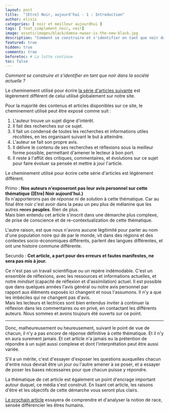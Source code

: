 ```yaml
---
layout: post
title:  "[Etre] Noir, aujourd'hui - 1 : Introduction"  
author: elisis  
categories: [ noir et meilleur aujourdhui ]  
tags: [ tout_simplement_noir, noir]
image: assets/images/black/damso-nwaar-is-the-new-black.jpg
description: "Comment se construire et s'identifier en tant que noir dans la société actuelle."  
featured: true  
hidden: true  
comments: true    
beforetoc: # La lutte continue
toc: false
---
```




_Comment se construire et s'identifier en tant que noir dans la société actuelle ?_  
  
Le cheminement utilisé pour écrire [la série d'articles suivante](/categories#noir-et-meilleur-aujourdhui) est légèrement différent de celui utilisé globalement sur notre site.  
  
Pour la majorité des contenus et articles disponibles sur ce site, le cheminement utilisé peut être exposé comme suit :  
  
 1. L'auteur trouve un sujet digne d'intérêt.  
 2. Il fait des recherches sur ce sujet.  
 3. Il fait un condensé de toutes les recherches et informations utiles récoltées, en les organisant suivant le but à atteindre.  
 4. L'auteur se fait son propre avis.  
 5. Il délivre le contenu de ses recherches et réflexions sous la meilleur forme possible, permettant d'amener le lecteur à bon port.  
 6. Il reste à l'affût des critiques, commentaires, et évolutions sur ce sujet pour faire évoluer sa pensée et mettre à jour l'article.  
  
Le cheminement utilisé pour écrire cette série d'articles est légèrement différent.  
  
Primo : **Nos auteurs n'exposeront pas leur avis personnel sur cette thématique ([Etre] Noir aujourd'hui.)**   
Ils n'apporterons pas de *réponse* ni de *solution* à cette thématique. Car au final être noir c'est avoir dans la peau un peu plus de mélanine que les autres *~~races~~* **peuples**. Rien de plus.  
Mais bien entendu cet article s'inscrit dans une démarche plus complexe, de prise de conscience et de re-contextualization de cette thématique.  
  
L'autre raison, est que nous n'avons aucune légitimité pour parler au nom d'une population noire qui de par le monde, vit dans des régions et des contextes socio-économiques différents, parlent des langues différentes, et ont une histoire commune différente.  
  
Secundo : **Cet article, a part pour des erreurs et fautes manifestes, ne sera pas mis à jour.**  
  
  Ce n'est pas un travail scientifique ou un repère indémodable. C'est un ensemble de réflexions, avec les ressources et informations actuelles, et notre *mindset* (capacité de réflexion et d'assimilation) actuel. Il est possible que dans quelques années l'avis général ou notre avis personnel par rapport aux éléments exposés ici changent et nous l'assumons. Il n'y a que les imbéciles qui ne changent pas d'avis.  
 Mais les lecteurs et lectrices sont bien entendus inviter à continuer la réflexion dans les commentaires ou en privé, en contactant les différents auteurs. Nous sommes et avons toujours été ouverts sur ce point.  
   
---  
  
Donc, malheureusement ou heureusement, suivant le point de vue de chacun, il n'y a pas *encore* de réponse définitive à cette thématique. Et il n'y en aura surement jamais. Et cet article n'a jamais eu la prétention de répondre à un sujet aussi complexe et dont l'interprétation peut être aussi variée.  
  
S'il a un mérite, c'est d'essayer d'exposer les questions auxquelles chacun d'entre nous devrait être un jour ou l'autre amener à se poser, et a essayer de poser les bases nécessaires pour que chacun puisse y répondre.  
  
La thématique de cet article est également un point d'encrage important autour duquel, ce média s'est construit. En lisant cet article, les raisons d'être et les objectifs de cette démarche vous seront plus clairs.  
  
[Le prochain article](/etre-noir-aujourdhui-notion-races/) essayera de comprendre et d'analyser la notion de race, sensée différencier les êtres humains.

